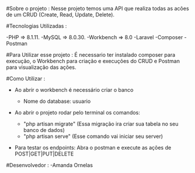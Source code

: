 #Sobre o projeto :
Nesse projeto temos uma API que realiza todas as acões de um CRUD (Create, Read, Update, Delete).


#Tecnologias Utilizadas :

-PHP => 8.1.11. 
-MySQL => 8.0.30. 
-Workbench => 8.0
-Laravel
-Composer 
-Postman


#Para Utilizar esse projeto :
 É necessario ter instalado composer para execução, o Workbench para criação e execuções do CRUD e Postman para visualização das ações.


#Como Utilizar :
- Ao abrir o workbench é necessário criar o banco 
  - Nome do database: usuario

- Ao abrir o projeto rodar pelo terminal os comandos: 
   - "php artisan migrate" (Essa migração ira criar sua tabela no seu banco de dados)
   - "php artisan serve" (Esse comando vai iniciar seu server)

- Para testar os endpoints:
 Abra o postman e execute as ações de POST|GET|PUT|DELETE 
 

#Desenvolvedor :
  -Amanda Ornelas
